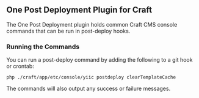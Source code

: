 ## One Post Deployment Plugin for Craft

The One Post Deployment plugin holds common Craft CMS console commands that can be run in post-deploy hooks.

### Running the Commands

You can run a post-deploy command by adding the following to a git hook or crontab:

```
php ./craft/app/etc/console/yiic postdeploy clearTemplateCache
```

The commands will also output any success or failure messages.
